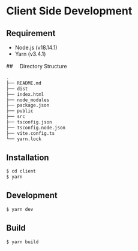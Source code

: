 # Client Side Development

## Requirement

- Node.js (v18.14.1)
- Yarn (v3.4.1)

##　 Directory Structure

```bash
.
├── README.md
├── dist
├── index.html
├── node_modules
├── package.json
├── public
├── src
├── tsconfig.json
├── tsconfig.node.json
├── vite.config.ts
└── yarn.lock
```

## Installation

```bash
$ cd client
$ yarn
```

## Development

```bash
$ yarn dev
```

## Build

```bash
$ yarn build
```
